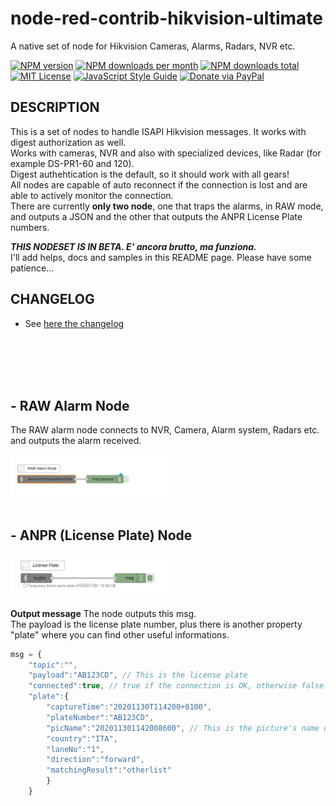# node-red-contrib-hikvision-ultimate

A native set of node for Hikvision Cameras, Alarms, Radars, NVR etc.

[![NPM version][npm-version-image]][npm-url]
[![NPM downloads per month][npm-downloads-month-image]][npm-url]
[![NPM downloads total][npm-downloads-total-image]][npm-url]
[![MIT License][license-image]][license-url]
[![JavaScript Style Guide](https://img.shields.io/badge/code_style-standard-brightgreen.svg)](https://standardjs.com)
[![Donate via PayPal](https://img.shields.io/badge/Donate-PayPal-blue.svg?style=flat-square)](https://www.paypal.me/techtoday) 



## DESCRIPTION
This is a set of nodes to handle ISAPI Hikvision messages. It works with digest authorization as well.<br/>
Works with cameras, NVR and also with specialized devices, like Radar (for example DS-PR1-60 and 120).<br/>
Digest authehtication is the default, so it should work with all gears!<br/>
All nodes are capable of auto reconnect if the connection is lost and are able to actively monitor the connection.<br/>
There are currently **only two node**, one that traps the alarms, in RAW mode, and outputs a JSON and the other that outputs the ANPR License Plate numbers.<br/>

***THIS NODESET IS IN BETA. E' ancora brutto, ma funziona.***<br/>
I'll add helps, docs and samples in this README page. Please have some patience...<br/>

## CHANGELOG
* See <a href="https://github.com/Supergiovane/node-red-contrib-hikvision-ultimate/blob/master/CHANGELOG.md">here the changelog</a>

<br/>
<br/>
<br/>
<br/>

## - RAW Alarm Node
The RAW alarm node connects to NVR, Camera, Alarm system, Radars etc. and outputs the alarm received. <br/>

<img src='https://raw.githubusercontent.com/Supergiovane/node-red-contrib-hikvision-ultimate/master/img/RawAlarm.png' width="50%">
<br/>
<br/>

## - ANPR (License Plate) Node

<img src='https://raw.githubusercontent.com/Supergiovane/node-red-contrib-hikvision-ultimate/master/img/ANPR.png' width="50%">
<br/>

**Output message**
The node outputs this msg.</br>
The payload is the license plate number, plus there is another property "plate" where you can find other useful informations.</br>

```javascript
msg = {
    "topic":"",
    "payload":"AB123CD", // This is the license plate
    "connected":true, // true if the connection is OK, otherwise false if the connection is lost.
    "plate":{
        "captureTime":"20201130T114200+0100",
        "plateNumber":"AB123CD",
        "picName":"202011301142008600", // This is the picture's name of the license plate.
        "country":"ITA",
        "laneNo":"1",
        "direction":"forward",
        "matchingResult":"otherlist"
        }
    }
```

[license-image]: https://img.shields.io/badge/license-MIT-blue.svg
[license-url]: https://github.com/Supergiovane/node-red-contrib-hikvision-ultimate/master/LICENSE
[npm-url]: https://npmjs.org/package/node-red-contrib-hikvision-ultimate
[npm-version-image]: https://img.shields.io/npm/v/node-red-contrib-hikvision-ultimate.svg
[npm-downloads-month-image]: https://img.shields.io/npm/dm/node-red-contrib-hikvision-ultimate.svg
[npm-downloads-total-image]: https://img.shields.io/npm/dt/node-red-contrib-hikvision-ultimate.svg
